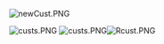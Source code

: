 
![newCust.PNG](..%2FCaptures%2FnewCust.PNG)




![custs.PNG](..%2FCaptures%2Fcusts.PNG)
![custs.PNG](..%2FCaptures%2Fcusts.PNG)![Rcust.PNG](..%2FCaptures%2FRcust.PNG)

